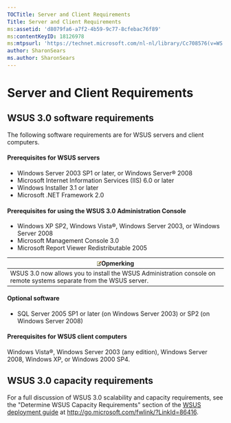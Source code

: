```yaml
---
TOCTitle: Server and Client Requirements
Title: Server and Client Requirements
ms:assetid: 'd8079fa6-a7f2-4b59-9c77-8cfebac76f89'
ms:contentKeyID: 18126978
ms:mtpsurl: 'https://technet.microsoft.com/nl-nl/library/Cc708576(v=WS.10)'
author: SharonSears
ms.author: SharonSears
---
```


Server and Client Requirements
==============================

WSUS 3.0 software requirements
------------------------------

The following software requirements are for WSUS servers and client computers.

#### Prerequisites for WSUS servers

-   Windows Server 2003 SP1 or later, or Windows Server® 2008
-   Microsoft Internet Information Services (IIS) 6.0 or later
-   Windows Installer 3.1 or later
-   Microsoft .NET Framework 2.0

#### Prerequisites for using the WSUS 3.0 Administration Console

-   Windows XP SP2, Windows Vista®, Windows Server 2003, or Windows Server 2008
-   Microsoft Management Console 3.0
-   Microsoft Report Viewer Redistributable 2005

| ![](/security-updates/images/Cc708576.note(WS.10).gif)Opmerking                                          |
|---------------------------------------------------------------------------------------------------------------------|
| WSUS 3.0 now allows you to install the WSUS Administration console on remote systems separate from the WSUS server. |

#### Optional software

-   SQL Server 2005 SP1 or later (on Windows Server 2003) or SP2 (on Windows Server 2008)

#### Prerequisites for WSUS client computers

Windows Vista®, Windows Server 2003 (any edition), Windows Server 2008, Windows XP, or Windows 2000 SP4.

WSUS 3.0 capacity requirements
------------------------------

For a full discussion of WSUS 3.0 scalability and capacity requirements, see the "Determine WSUS Capacity Requirements" section of the [WSUS deployment guide](http://go.microsoft.com/fwlink/?linkid=86416) at http://go.microsoft.com/fwlink/?LinkId=86416.
